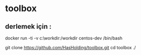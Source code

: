 # toolbox

## derlemek için :

docker run -ti -v c:\workdir:/workdir centos-dev /bin/bash

git clone https://github.com/HasHolding/toolbox.git
cd toolbox
./


